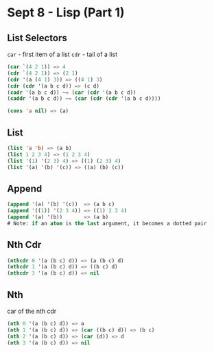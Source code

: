 # Sept 8 - Lisp (Part 1)
## List Selectors

`car` - first item of a list
`cdr` - tail of a list

```lisp
(car `(4 2 1)) => 4
(cdr `(4 2 1)) => (2 1)
(cdr '(a (4 1) 3)) => ((4 1) 3)
(cdr (cdr '(a b c d)) => (c d)
(cadr '(a b c d)) ~= (car (cdr '(a b c d))
(caddr '(a b c d)) ~= (car (cdr (cdr '(a b c d))))

(cons 'a nil) => (a)
```


## List
```lisp
(list 'a 'b) => (a b)
(list 1 2 3 4) => (1 2 3 4)
(list '(1) '(2 3) 4) => ((1) (2 3) 4)
(list '(a) '(b) '(c)) => ((a) (b) (c))
```

## Append
```lisp
(append '(a) '(b) '(c))  => (a b c)
(append '((1)) '(2 3 4)) => ((1) 2 3 4)
(append '(a) '(b))       => (a b)
# Note: if an atom is the last argument, it becomes a dotted pair
```

## Nth Cdr
```lisp
(nthcdr 0 '(a (b c) d)) => (a (b c) d)
(nthcdr 1 '(a (b c) d)) => ((b c) d)
(nthcdr 3 '(a (b c) d)) => nil
```

## Nth
car of the nth cdr
```lisp
(nth 0 '(a (b c) d)) => a
(nth 1 '(a (b c) d)) => (car ((b c) d)) => (b c)
(nth 2 '(a (b c) d)) => (car (d)) => d
(nth 3 '(a (b c) d)) => nil
```
